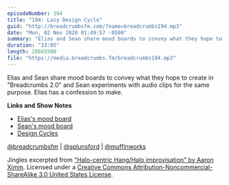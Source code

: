 ```yaml
---
episodeNumber: 194
title: "194: Lazy Design Cycle"
guid: "http://breadcrumbsfm.com/?name=breadcrumbs194.mp3"
date: "Mon, 02 Nov 2020 01:49:57 -0500"
summary: "Elias and Sean share mood boards to convey what they hope to create in “Breadcrumbs 2.0” and Sean experiments with audio clips for the same purpose. Elias has a confession to make."
duration: "33:05"
length: 28665500
file: "https://media.breadcrumbs.fm/breadcrumbs194.mp3"
---
```

Elias and Sean share mood boards to convey what they hope to create in "Breadcrumbs 2.0" and Sean experiments with audio clips for the same purpose. Elias has a confession to make.

**Links and Show Notes**
- [Elias's mood board](https://breadcrumbsfm.com/images/194/elias.png)
- [Sean's mood board](https://breadcrumbsfm.com/images/194/sean.pdf)
- [Design Cycles](https://breadcrumbsfm.com/images/194/design-cycles.pdf)

[@breadcrumbsfm](https://twitter.com/breadcrumbsfm) | [@splunsford](https://twitter.com/splunsford) | [@muffinworks](https://twitter.com/muffinworks)

Jingles excerpted from ["Halo-centric Hang/Halo improvisation" by Aaron Ximm](http://freemusicarchive.org/music/aaron_ximm/handpans_and_the_hang/). Licensed under a [Creative Commons Attribution-Noncommercial-ShareAlike 3.0 United States License](http://creativecommons.org/licenses/by-nc-sa/3.0/us/).